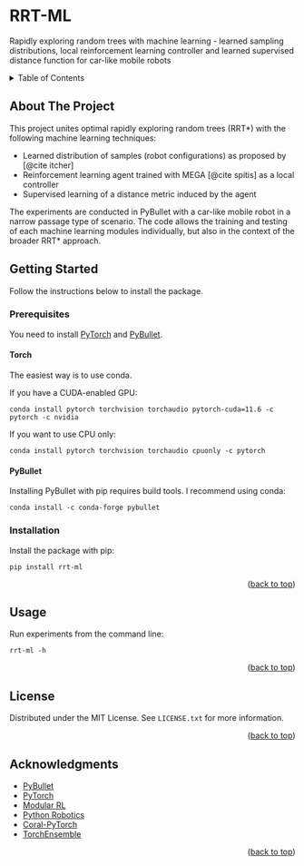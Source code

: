 # RRT-ML
Rapidly exploring random trees with machine learning - learned sampling distributions, local reinforcement learning controller and learned supervised distance function for car-like mobile robots


<!-- TABLE OF CONTENTS -->
<details>
  <summary>Table of Contents</summary>
  <ol>
    <li>
      <a href="#about-the-project">About The Project</a>
    </li>
    <li>
      <a href="#getting-started">Getting Started</a>
      <ul>
        <li><a href="#prerequisites">Prerequisites</a></li>
        <li><a href="#installation">Installation</a></li>
      </ul>
    </li>
    <li><a href="#usage">Usage</a></li>
    <li><a href="#license">License</a></li>
    <li><a href="#acknowledgments">Acknowledgments</a></li>
  </ol>
</details>


<!-- ABOUT THE PROJECT -->
## About The Project

This project unites optimal rapidly exploring random trees (RRT*) with the following machine learning techniques:

* Learned distribution of samples (robot configurations) as proposed by [@cite itcher] 
* Reinforcement learning agent trained with MEGA [@cite spitis] as a local controller
* Supervised learning of a distance metric induced by the agent

The experiments are conducted in PyBullet with a car-like mobile robot in a narrow passage type of scenario. 
The code allows the training and testing of each machine learning modules individually, but also in the context of the broader RRT* approach.

<!-- GETTING STARTED -->
## Getting Started

Follow the instructions below to install the package.

### Prerequisites

You need to install [PyTorch](https://pytorch.org/) and [PyBullet](https://pybullet.org/wordpress/).

#### Torch

The easiest way is to use conda.

If you have a CUDA-enabled GPU:
```
conda install pytorch torchvision torchaudio pytorch-cuda=11.6 -c pytorch -c nvidia
```

If you want to use CPU only:
```
conda install pytorch torchvision torchaudio cpuonly -c pytorch
```

#### PyBullet

Installing PyBullet with pip requires build tools. I recommend using conda:

```
conda install -c conda-forge pybullet
```

### Installation

Install the package with pip:

```
pip install rrt-ml
```

<p align="right">(<a href="#rrt-ml">back to top</a>)</p>



<!-- USAGE EXAMPLES -->
## Usage

Run experiments from the command line:

```
rrt-ml -h
```

<p align="right">(<a href="#rrt-ml">back to top</a>)</p>


<!-- LICENSE -->
## License

Distributed under the MIT License. See `LICENSE.txt` for more information.

<p align="right">(<a href="#rrt-ml">back to top</a>)</p>


<!-- ACKNOWLEDGMENTS -->
## Acknowledgments

* [PyBullet](https://pybullet.org)
* [PyTorch](https://pytorch.org)
* [Modular RL](https://github.com/spitis/mrl)
* [Python Robotics](https://github.com/Lucifer2700/Python-Robotics)
* [Coral-PyTorch](https://github.com/Raschka-research-group/coral-pytorch)
* [TorchEnsemble](https://github.com/TorchEnsemble-Community/Ensemble-Pytorch)

<p align="right">(<a href="#rrt-ml">back to top</a>)</p>



<!-- MARKDOWN LINKS & IMAGES -->
<!-- https://www.markdownguide.org/basic-syntax/#reference-style-links -->
[contributors-shield]: https://img.shields.io/github/contributors/othneildrew/Best-README-Template.svg?style=for-the-badge
[contributors-url]: https://github.com/othneildrew/Best-README-Template/graphs/contributors
[forks-shield]: https://img.shields.io/github/forks/othneildrew/Best-README-Template.svg?style=for-the-badge
[forks-url]: https://github.com/othneildrew/Best-README-Template/network/members
[stars-shield]: https://img.shields.io/github/stars/othneildrew/Best-README-Template.svg?style=for-the-badge
[stars-url]: https://github.com/othneildrew/Best-README-Template/stargazers
[issues-shield]: https://img.shields.io/github/issues/othneildrew/Best-README-Template.svg?style=for-the-badge
[issues-url]: https://github.com/othneildrew/Best-README-Template/issues
[license-shield]: https://img.shields.io/github/license/othneildrew/Best-README-Template.svg?style=for-the-badge
[license-url]: https://github.com/othneildrew/Best-README-Template/blob/master/LICENSE.txt
[linkedin-shield]: https://img.shields.io/badge/-LinkedIn-black.svg?style=for-the-badge&logo=linkedin&colorB=555
[linkedin-url]: https://linkedin.com/in/othneildrew
[product-screenshot]: images/screenshot.png
[Next.js]: https://img.shields.io/badge/next.js-000000?style=for-the-badge&logo=nextdotjs&logoColor=white
[Next-url]: https://nextjs.org/
[React.js]: https://img.shields.io/badge/React-20232A?style=for-the-badge&logo=react&logoColor=61DAFB
[React-url]: https://reactjs.org/
[Vue.js]: https://img.shields.io/badge/Vue.js-35495E?style=for-the-badge&logo=vuedotjs&logoColor=4FC08D
[Vue-url]: https://vuejs.org/
[Angular.io]: https://img.shields.io/badge/Angular-DD0031?style=for-the-badge&logo=angular&logoColor=white
[Angular-url]: https://angular.io/
[Svelte.dev]: https://img.shields.io/badge/Svelte-4A4A55?style=for-the-badge&logo=svelte&logoColor=FF3E00
[Svelte-url]: https://svelte.dev/
[Laravel.com]: https://img.shields.io/badge/Laravel-FF2D20?style=for-the-badge&logo=laravel&logoColor=white
[Laravel-url]: https://laravel.com
[Bootstrap.com]: https://img.shields.io/badge/Bootstrap-563D7C?style=for-the-badge&logo=bootstrap&logoColor=white
[Bootstrap-url]: https://getbootstrap.com
[JQuery.com]: https://img.shields.io/badge/jQuery-0769AD?style=for-the-badge&logo=jquery&logoColor=white
[JQuery-url]: https://jquery.com 
